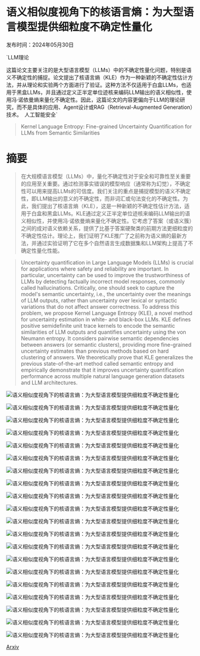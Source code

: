 # 语义相似度视角下的核语言熵：为大型语言模型提供细粒度不确定性量化

发布时间：2024年05月30日

`LLM理论

这篇论文主要关注的是大型语言模型（LLMs）中的不确定性量化问题，特别是语义不确定性的捕捉。论文提出了核语言熵（KLE）作为一种新颖的不确定性估计方法，并从理论和实验两个方面进行了验证。这种方法不仅适用于白盒LLMs，也适用于黑盒LLMs，并且通过定义正半定单位迹核来编码LLM输出的语义相似性，使用冯·诺依曼熵来量化不确定性。因此，这篇论文的内容更偏向于LLM的理论研究，而不是具体的应用、Agent设计或RAG（Retrieval-Augmented Generation）技术。` `人工智能安全`

> Kernel Language Entropy: Fine-grained Uncertainty Quantification for LLMs from Semantic Similarities

# 摘要

> 在大规模语言模型（LLMs）中，量化不确定性对于安全和可靠性至关重要的应用至关重要。通过检测事实错误的模型响应（通常称为幻觉），不确定性可以用来提高LLMs的可信度。我们关注的重点是捕捉模型的语义不确定性，即LLM输出的意义的不确定性，而非词汇或句法变化的不确定性。为此，我们提出了核语言熵（KLE），这是一种新颖的不确定性估计方法，适用于白盒和黑盒LLMs。KLE通过定义正半定单位迹核来编码LLM输出的语义相似性，并使用冯·诺依曼熵来量化不确定性。它考虑了答案（或语义簇）之间的成对语义依赖关系，提供了比基于答案硬聚类的前期方法更细粒度的不确定性估计。理论上，我们证明了KLE推广了之前称为语义熵的最新方法，并通过实验证明了它在多个自然语言生成数据集和LLM架构上提高了不确定性量化性能。

> Uncertainty quantification in Large Language Models (LLMs) is crucial for applications where safety and reliability are important. In particular, uncertainty can be used to improve the trustworthiness of LLMs by detecting factually incorrect model responses, commonly called hallucinations. Critically, one should seek to capture the model's semantic uncertainty, i.e., the uncertainty over the meanings of LLM outputs, rather than uncertainty over lexical or syntactic variations that do not affect answer correctness. To address this problem, we propose Kernel Language Entropy (KLE), a novel method for uncertainty estimation in white- and black-box LLMs. KLE defines positive semidefinite unit trace kernels to encode the semantic similarities of LLM outputs and quantifies uncertainty using the von Neumann entropy. It considers pairwise semantic dependencies between answers (or semantic clusters), providing more fine-grained uncertainty estimates than previous methods based on hard clustering of answers. We theoretically prove that KLE generalizes the previous state-of-the-art method called semantic entropy and empirically demonstrate that it improves uncertainty quantification performance across multiple natural language generation datasets and LLM architectures.

![语义相似度视角下的核语言熵：为大型语言模型提供细粒度不确定性量化](../../../paper_images/2405.20003/x1.png)

![语义相似度视角下的核语言熵：为大型语言模型提供细粒度不确定性量化](../../../paper_images/2405.20003/x2.png)

![语义相似度视角下的核语言熵：为大型语言模型提供细粒度不确定性量化](../../../paper_images/2405.20003/x3.png)

![语义相似度视角下的核语言熵：为大型语言模型提供细粒度不确定性量化](../../../paper_images/2405.20003/x4.png)

![语义相似度视角下的核语言熵：为大型语言模型提供细粒度不确定性量化](../../../paper_images/2405.20003/x5.png)

![语义相似度视角下的核语言熵：为大型语言模型提供细粒度不确定性量化](../../../paper_images/2405.20003/x6.png)

![语义相似度视角下的核语言熵：为大型语言模型提供细粒度不确定性量化](../../../paper_images/2405.20003/x7.png)

![语义相似度视角下的核语言熵：为大型语言模型提供细粒度不确定性量化](../../../paper_images/2405.20003/x8.png)

![语义相似度视角下的核语言熵：为大型语言模型提供细粒度不确定性量化](../../../paper_images/2405.20003/x9.png)

![语义相似度视角下的核语言熵：为大型语言模型提供细粒度不确定性量化](../../../paper_images/2405.20003/x10.png)

![语义相似度视角下的核语言熵：为大型语言模型提供细粒度不确定性量化](../../../paper_images/2405.20003/x11.png)

![语义相似度视角下的核语言熵：为大型语言模型提供细粒度不确定性量化](../../../paper_images/2405.20003/x12.png)

![语义相似度视角下的核语言熵：为大型语言模型提供细粒度不确定性量化](../../../paper_images/2405.20003/x13.png)

![语义相似度视角下的核语言熵：为大型语言模型提供细粒度不确定性量化](../../../paper_images/2405.20003/x14.png)

![语义相似度视角下的核语言熵：为大型语言模型提供细粒度不确定性量化](../../../paper_images/2405.20003/x15.png)

![语义相似度视角下的核语言熵：为大型语言模型提供细粒度不确定性量化](../../../paper_images/2405.20003/x16.png)

![语义相似度视角下的核语言熵：为大型语言模型提供细粒度不确定性量化](../../../paper_images/2405.20003/x17.png)

![语义相似度视角下的核语言熵：为大型语言模型提供细粒度不确定性量化](../../../paper_images/2405.20003/x18.png)

![语义相似度视角下的核语言熵：为大型语言模型提供细粒度不确定性量化](../../../paper_images/2405.20003/x19.png)

![语义相似度视角下的核语言熵：为大型语言模型提供细粒度不确定性量化](../../../paper_images/2405.20003/x20.png)

[Arxiv](https://arxiv.org/abs/2405.20003)